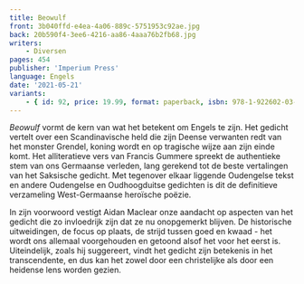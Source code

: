 ```yaml
---
title: Beowulf
front: 3b040ffd-e4ea-4a06-889c-5751953c92ae.jpg
back: 20b590f4-3ee6-4216-aa86-4aaa76b2fb68.jpg
writers:
    - Diversen
pages: 454
publisher: 'Imperium Press'
language: Engels
date: '2021-05-21'
variants:
    - { id: 92, price: 19.99, format: paperback, isbn: 978-1-922602-03-9 }
---
```


*Beowulf* vormt de kern van wat het betekent om Engels te zijn. Het gedicht vertelt over een Scandinavische held die zijn Deense verwanten redt van het monster Grendel, koning wordt en op tragische wijze aan zijn einde komt. Het alliteratieve vers van Francis Gummere spreekt de authentieke stem van ons Germaanse verleden, lang gerekend tot de beste vertalingen van het Saksische gedicht. Met tegenover elkaar liggende Oudengelse tekst en andere Oudengelse en Oudhoogduitse gedichten is dit de definitieve verzameling West-Germaanse heroïsche poëzie.

In zijn voorwoord vestigt Aidan Maclear onze aandacht op aspecten van het gedicht die zo invloedrijk zijn dat ze nu onopgemerkt blijven. De historische uitweidingen, de focus op plaats, de strijd tussen goed en kwaad - het wordt ons allemaal voorgehouden en getoond alsof het voor het eerst is. Uiteindelijk, zoals hij suggereert, vindt het gedicht zijn betekenis in het transcendente, en dus kan het zowel door een christelijke als door een heidense lens worden gezien.
